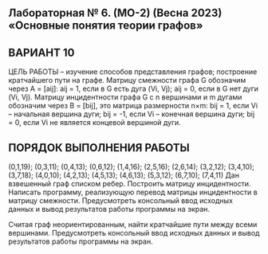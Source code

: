 ## Лабораторная № 6. (МО-2) (Весна 2023) «Основные понятия теории графов»
## ВАРИАНТ 10
ЦЕЛЬ РАБОТЫ – изучение способов представления графов; построение кратчайшего пути на графе.
Матрицу смежности графа G обозначим через A = [aij]: aij = 1, если в G есть дуга (Vi, Vj); aij = 0, если в G нет дуги (Vi, Vj).
Матрицу инцидентности графа G с n вершинами и m дугами обозначим через B = [bij], это матрица размерности n×m: 
bij = 1, если Vi – начальная вершина дуги; 
bij = -1, если Vi – конечная вершина дуги; 
bij = 0, если Vi не является концевой вершиной дуги.

## ПОРЯДОК ВЫПОЛНЕНИЯ РАБОТЫ
(0,1,19); (0,3,11); (0,4,13); (0,6,12); (1,4,16); (2,5,16); (2,6,14); (3,2,12); (3,4,10); (3,7,18); (4,0,10); (4,2,13); (4,5,13); (4,6,13); (5,3,12); (6,7,10); (7,4,11)
Дан взвешенный граф списком ребер. Построить матрицу инцидентности.
Написать программу, реализующую перевод матрицы инцидентности в матрицу смежности.
Предусмотреть консольный ввод исходных данных и вывод результатов работы программы на экран.

Считая граф неориентированным, найти кратчайшие пути между всеми вершинами. Предусмотреть консольный ввод исходных данных и вывод результатов работы программы на экран.

